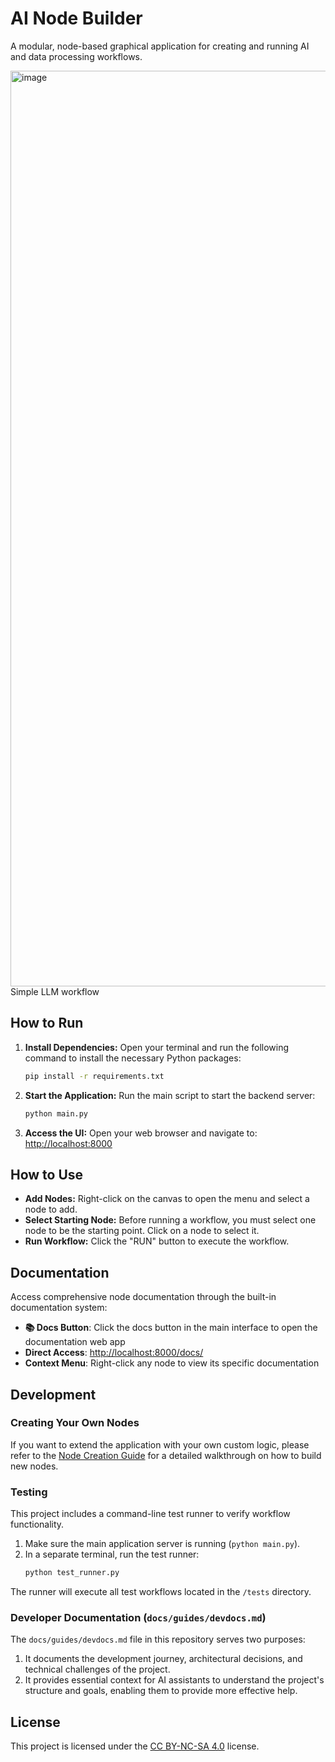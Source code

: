 # AI Node Builder

A modular, node-based graphical application for creating and running AI and data processing workflows.


<img width="2559" height="1465" alt="image" src="https://github.com/user-attachments/assets/c3dbb3d6-fc46-4fde-bec8-e86606dda470" />
Simple LLM workflow

## How to Run

1.  **Install Dependencies:**
    Open your terminal and run the following command to install the necessary Python packages:
    ```bash
    pip install -r requirements.txt
    ```

2.  **Start the Application:**
    Run the main script to start the backend server:
    ```bash
    python main.py
    ```

3.  **Access the UI:**
    Open your web browser and navigate to:
    [http://localhost:8000](http://localhost:8000)

## How to Use

*   **Add Nodes:** Right-click on the canvas to open the menu and select a node to add.
*   **Select Starting Node:** Before running a workflow, you must select one node to be the starting point. Click on a node to select it.
*   **Run Workflow:** Click the "RUN" button to execute the workflow.

## Documentation

Access comprehensive node documentation through the built-in documentation system:
- **📚 Docs Button**: Click the docs button in the main interface to open the documentation web app
- **Direct Access**: [http://localhost:8000/docs/](http://localhost:8000/docs/)
- **Context Menu**: Right-click any node to view its specific documentation

## Development

### Creating Your Own Nodes

If you want to extend the application with your own custom logic, please refer to the [Node Creation Guide](./docs/guides/node_creation_guide.md) for a detailed walkthrough on how to build new nodes.

### Testing

This project includes a command-line test runner to verify workflow functionality.

1.  Make sure the main application server is running (`python main.py`).
2.  In a separate terminal, run the test runner:
    ```bash
    python test_runner.py
    ```
The runner will execute all test workflows located in the `/tests` directory.

### Developer Documentation (`docs/guides/devdocs.md`)

The `docs/guides/devdocs.md` file in this repository serves two purposes:
1.  It documents the development journey, architectural decisions, and technical challenges of the project.
2.  It provides essential context for AI assistants to understand the project's structure and goals, enabling them to provide more effective help.

## License

This project is licensed under the [CC BY-NC-SA 4.0](./LICENSE) license.
